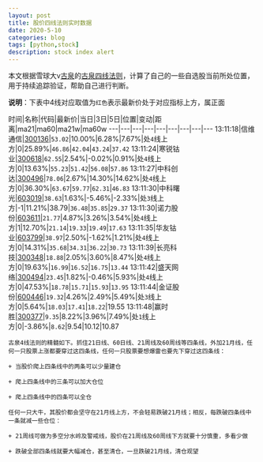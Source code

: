 ```yaml
---
layout: post
title: 股价四线法则实时数据
date: 2020-5-10
categories: blog
tags: [python,stock]
description: stock index alert
---
```



本文根据雪球大v[古泉](https://xueqiu.com/u/7148646888)的[古泉四线法则](https://xueqiu.com/7148646888/130498192)，计算了自己的一些自选股当前所处位置，用于持续追踪验证，帮助自己进行判断。

**说明**：下表中4线对应取值为`红色`表示最新价处于对应指标上方，属正面

时间|名称|代码|最新价|当日|3日|5日|位置|变动|距离|ma21|ma60|ma21w|ma60w
---|---|---|---|---|---|---|---|---
13:11:18|信维通信|[300136](https://xueqiu.com/S/SZ300136)|`53.02`|10.00%|6.28%|7.67%|处`4`线上方|0|25.89%|`46.86`|`42.04`|`43.24`|`37.42`
13:11:24|寒锐钴业|[300618](https://xueqiu.com/S/SZ300618)|`62.55`|2.54%|-0.02%|0.91%|处`4`线上方|0|13.63%|`55.23`|`51.42`|`56.08`|`57.86`
13:11:27|中科创达|[300496](https://xueqiu.com/S/SZ300496)|`78.06`|2.67%|14.30%|14.62%|处`4`线上方|0|36.30%|`63.67`|`59.77`|`62.31`|`46.83`
13:11:30|中科曙光|[603019](https://xueqiu.com/S/SH603019)|`38.63`|1.63%|-5.46%|-2.33%|处`3`线上方|-1|11.21%|38.79|`36.48`|`35.85`|`29.37`
13:11:30|诺力股份|[603611](https://xueqiu.com/S/SH603611)|`21.77`|4.87%|3.26%|3.54%|处`4`线上方|1|12.70%|`21.14`|`19.33`|`19.49`|`17.63`
13:11:35|华友钴业|[603799](https://xueqiu.com/S/SH603799)|`38.97`|2.50%|-1.62%|1.21%|处`4`线上方|0|14.31%|`35.68`|`34.31`|`36.22`|`30.73`
13:11:39|长亮科技|[300348](https://xueqiu.com/S/SZ300348)|`18.88`|2.05%|3.60%|8.47%|处`4`线上方|0|19.63%|`16.99`|`16.52`|`16.75`|`13.44`
13:11:42|盛天网络|[300494](https://xueqiu.com/S/SZ300494)|`23.45`|1.82%|-0.46%|5.93%|处`4`线上方|0|47.53%|`18.78`|`15.71`|`15.93`|`13.95`
13:11:44|金证股份|[600446](https://xueqiu.com/S/SH600446)|`19.32`|4.26%|2.49%|5.49%|处`3`线上方|0|5.64%|`18.03`|`17.41`|`18.22`|19.55
13:11:48|赢时胜|[300377](https://xueqiu.com/S/SZ300377)|`9.35`|8.22%|3.96%|7.49%|处`1`线上方|0|-3.86%|`8.62`|9.54|10.12|10.87

```
古泉4线法则的精髓如下。抓住21日线、60日线、21周线及60周线等四条线，外加21月线，任何一只股票上涨都要穿过这四条线，任何一只股票要想爆雷也要先下穿过这四条线：

+ 当股价爬上四条线中的两条可以少量建仓

+ 爬上四条线中的三条可以加大仓位

+ 爬上四条线中的四条可以全仓

任何一只大牛，其股价都会坚守在21月线上方，不会轻易跌破21月线；相反，每跌破四条线中一条就减一些仓位：

+ 21周线可做为多空分水岭及警戒线，股价在21周线及60周线下方就要十分慎重，多看少做

+ 跌破全部四条线就要大幅减仓，甚至清仓，一旦跌破21月线，清仓观望
```
